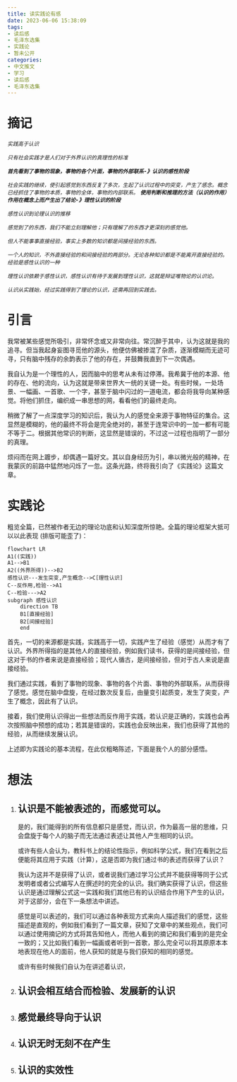 ```yaml
---
title: 读实践论有感
date: 2023-06-06 15:38:09
tags:
- 读后感
- 毛泽东选集
- 实践论
- 暂未公开
categories:
- 中文推文
- 学习
- 读后感
- 毛泽东选集
---
```

# 摘记
*`实践高于认识`*

*`只有社会实践才是人们对于外界认识的真理性的标准`*

***`首先看到了事物的现象，事物的各个片面，事物的外部联系-》认识的感性阶段`***

*`社会实践的继续，使引起感觉到东西反复了多次，生起了认识过程中的突变，产生了感念。概念已经抓住了事物的本质，事物的全体，事物的内部联系。`*
***`使用判断和推理的方法（认识的作用）作用在概念上而产生出了结论-》理性认识的阶段`***

*`感性认识到论理认识的推移`*

*`感觉到了的东西，我们不能立刻理解他；只有理解了的东西才更深刻的感觉他。`*

*`但人不能事事直接经验，事实上多数的知识都是间接经验的东西。`*

*`一个人的知识，不外直接经验的和间接经验的两部分。无论各种知识都是不能离开直接经验的。`*
*`经验是感性认识的一种`*

*`理性认识依赖于感性认识，感性认识有待于发展到理性认识，这就是辩证唯物论的认识论。`*

*`认识从实践始，经过实践得到了理论的认识，还需再回到实践去。`*

<!--more-->

# 引言
我常被某些感觉所吸引，非常怀念或又非常向往。常沉醉于其中，认为这就是我的追寻。但当我起身妄图寻觅他的源头，他便仿佛被掺混了杂质，逐渐模糊而无迹可寻，只有脑中残存的余韵表示了他的存在，并鼓舞我直到下一次偶遇。

我自认为是一个理性的人，因而脑中的思考从未有过停滞。我希冀于他的本源、他的存在、他的流向，认为这就是带来世界大一统的关键一处。有些时候，一处场景、一幅画、一首歌、一个字，甚至于脑中闪过的一道电流，都会将我导向某种感觉。将他们抓住，编织成一串思想的网，看看他们的最终走向。

稍微了解了一点深度学习的知识后，我认为人的感觉全来源于事物特征的集合。这显然是模糊的，他的最终不将会是完全绝对的，甚至于连常识中的一加一都有可能不等于二。根据其他常识的判断，这显然是错误的，不过这一过程也指明了一部分的真理。

烦闷而在网上踱步，却偶遇一篇好文。其以自身经历为引，串以微光般的精神，在我蒙灰的前路中猛然地闪烁了一忽。这条光路，终将我引向了《实践论》这篇文章。

# 实践论
粗览全篇，已然被作者无边的理论功底和认知深度所惊艳。全篇的理论框架大抵可以以此表现 (排版可能歪了)：
```mermaid
flowchart LR
A1((实践))
A1-->B1
A2((外界所得))-->B2
感性认识---发生突变,产生概念-->C[理性认识]
C--反作用,检验-->A1
C--检验--->A2
subgraph 感性认识
	direction TB
	B1[直接经验]
	B2[间接经验]
	end
```

首先，一切的来源都是实践，实践高于一切，实践产生了经验（感觉）从而才有了认识。外界所得指的是其他人的直接经验，例如我们读书，获得的是间接经验，但这对于书的作者来说是直接经验；现代人循古，是间接经验，但对于古人来说是直接经验。

我们通过实践，看到了事物的现象、事物的各个片面、事物的外部联系，从而获得了感觉。感觉在脑中盘旋，在经过数次反复后，由量变引起质变，发生了突变，产生了概念，因此有了认识。

接着，我们使用认识得出一些想法而反作用于实践，若认识是正确的，实践也会再次按照脑中预想的成功；若其是错误的，实践也会反映出来，我们也获得了其他的经验，从而继续发展认识。

上述即为实践论的基本流程，在此仅粗略陈述，下面是我个人的部分感悟。

# 想法
1. ## 认识是不能被表述的，而感觉可以。
	是的，我们能得到的所有信息都只是感觉，而认识，作为最高一层的思维，只会盘旋于每个人的脑子而无法通过表述让其他人产生相同的认识。
	
	或许有些人会认为，教科书上的结论性指示，例如科学公式，我们在看到之后便能将其应用于实践（计算），这是否即为我们通过书的表述而获得了认识？
	
	我认为这并不是获得了认识，或者说我们通过学习公式并不能获得等同于公式发明者或者公式编写人在撰述时的完全的认识。我们确实获得了认识，但这些认识是通过理解公式这一实践和我们其他已有的认识结合作用下产生的认识，对于这部分，会在下一条想法中讲述。
	
	感觉是可以表述的，我们可以通过各种表现方式来向人描述我们的感觉，这些描述是直观的，例如我们看到了一篇文章，获知了文章中的某些观点，我们可以通过使用摘记的方式将其告知他人，而他人看到的摘记和我们看到的是完全一致的；又比如我们看到一幅画或者听到一首歌，那么完全可以将其原原本本地表现在他人的面前，他人获知的就是与我们获知的相同的感觉。
	
	或许有些时候我们自认为在讲述着认识，
1. ## 认识会相互结合而检验、发展新的认识
2. ## 感觉最终导向于认识
3. ## 认识无时无刻不在产生
4. ## 认识的实效性